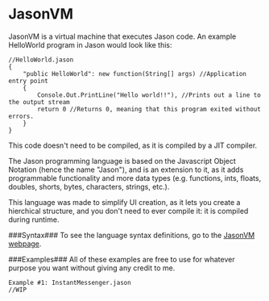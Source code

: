 JasonVM
=======

JasonVM is a virtual machine that executes Jason code. An example HelloWorld program in Jason would look like this:
```
//HelloWorld.jason
{
	"public HelloWorld": new function(String[] args) //Application entry point
	{
		Console.Out.PrintLine("Hello world!!"), //Prints out a line to the output stream
		return 0 //Returns 0, meaning that this program exited without errors.
	}
}
```
This code doesn't need to be compiled, as it is compiled by a JIT compiler.

The Jason programming language is based on the Javascript Object Notation (hence the name "Jason"),
and is an extension to it, as it adds programmable functionality and more data types (e.g. functions, ints, floats, doubles, shorts, bytes, characters, strings, etc.).

This language was made to simplify UI creation, as it lets you create a hierchical structure, and you don't need to ever compile it: it is compiled during runtime.

###Syntax###
To see the language syntax definitions, go to the [JasonVM webpage](http://bobby-z.github.io/JasonVM/).

###Examples###
All of these examples are free to use for whatever purpose you want without giving any credit to me.
```
Example #1: InstantMessenger.jason
//WIP
```
